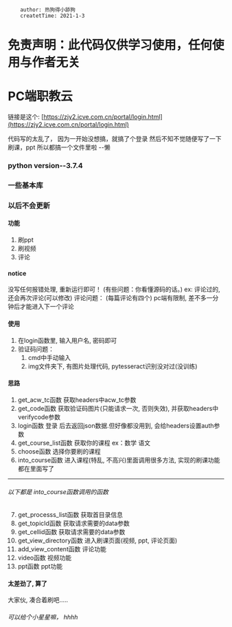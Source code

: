 ```
    author: 热狗得小舔狗
    createtTime: 2021-1-3

```

# 免责声明：此代码仅供学习使用，任何使用与作者无关

# PC端职教云
链接是这个: [https://zjy2.icve.com.cn/portal/login.html](https://zjy2.icve.com.cn/portal/login.html)

代码写的太乱了， 因为一开始没想搞，就搞了个登录
然后不知不觉随便写了一下刷课，ppt 所以都搞一个文件里啦 --懒


### python version--3.7.4
### 一些基本库
### 以后不会更新


#### 功能
1. 刷ppt
2. 刷视频
3. 评论


#### notice
没写任何报错处理, 重新运行即可！
(有些问题：你看懂源码的话。)
ex: 
    评论过的, 还会再次评论(可以修改)
    评论问题：
        (每篇评论有四个)
        pc端有限制, 差不多一分钟后才能进入下一个评论


#### 使用
1. 在login函数里, 输入用户名, 密码即可
2. 验证码问题：
    1. cmd中手动输入
    2. img文件夹下, 有图片处理代码, pytesseract识别没对过(没训练)


#### 思路
1. get_acw_tc函数           获取headers中acw_tc参数
2. get_code函数             获取验证码图片(只能请求一次, 否则失效), 并获取headers中verifycode参数
3. login函数                登录 后去返回json数据.但好像都没用到, 会给headers设置auth参数
4. get_course_list函数      获取你的课程 ex：数学 语文
5. choose函数               选择你要刷的课程
6. into_course函数          进入课程(特乱, 不高兴)里面调用很多方法, 实现的刷课功能都在里面写了
-----------------------------------------------------------------------------------------------
###### 以下都是 into_course函数调用的函数
7. get_processs_list函数    获取首目录信息
8. get_topicId函数          获取请求需要的data参数
9. get_cellid函数           获取请求需要的data参数
10. get_view_directory函数  进入刷课页面(视频, ppt, 评论页面)
11. add_view_content函数    评论功能
12. video函数               视频功能
13. ppt函数                 ppt功能

#### 太差劲了, 算了
大家伙, 凑合着刷吧.....

###### 可以给个小星星嘛， hhhh
